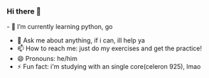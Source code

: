 ### Hi there 👋

<!--
**xnoro/xnoro** is a ✨ _special_ ✨ repository because its `README.md` (this file) appears on your GitHub profile.

Here are some ideas to get you started:

-->- 🌱 I’m currently learning python, go
- 💬 Ask me about anything, if i can, ill help ya
- 📫 How to reach me: just do my exercises and get the practice!
- 😄 Pronouns: he/him
- ⚡ Fun fact: i'm studying with an single core(celeron 925), lmao
